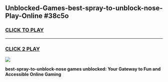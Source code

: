 
## Unblocked-Games-best-spray-to-unblock-nose-Play-Online #38c5o
<h3>
<a href="https://news.freeplayer.one?title=best-spray-to-unblock-nose&ref=3">CLICK TO PLAY</a></h3>
<hr>

<h3>
<a href="https://news.freeplayer.one?title=best-spray-to-unblock-nose&ref=3">CLICK 2 PLAY</a>
  
</h3>

<a href="https://news.freeplayer.one?title=best-spray-to-unblock-nose&ref=3"><img src="https://clearcache.store/games.png"></a>


**best-spray-to-unblock-nose games unblocked: Your Gateway to Fun and Accessible Online Gaming**
